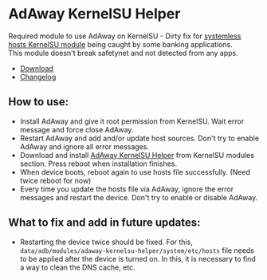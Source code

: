 # AdAway KernelSU Helper
Required module to use AdAway on KernelSU - Dirty fix for [systemless hosts KernelSU module](https://github.com/symbuzzer/systemless-hosts-KernelSU-module) being caught by some banking applications.  
This module doesn't break safetynet and not detected from any apps.

- [Download](https://github.com/symbuzzer/adaway-kernelsu-helper/releases/latest/download/adaway-kernelsu-helper.zip)
- [Changelog](https://github.com/symbuzzer/adaway-kernelsu-helper/blob/main/CHANGELOG.md)

## How to use:  
- Install AdAway and give it root permission from KernelSU. Wait error message and force close AdAway.
- Restart AdAway and add and/or update host sources. Don't try to enable AdAway and ignore all error messages.
- Download and install [AdAway KernelSU Helper](https://github.com/symbuzzer/adaway-kernelsu-helper/releases/latest/download/adaway-kernelsu-helper.zip) from KernelSU modules section. Press reboot when installation finishes.
- When device boots, reboot again to use hosts file successfully. (Need twice reboot for now)
- Every time you update the hosts file via AdAway, ignore the error messages and restart the device. Don't try to enable or disable AdAway.
  
## What to fix and add in future updates:
- Restarting the device twice should be fixed. For this, ```data/adb/modules/adaway-kernelsu-helper/system/etc/hosts``` file needs to be applied after the device is turned on. In this, it is necessary to find a way to clean the DNS cache, etc.
